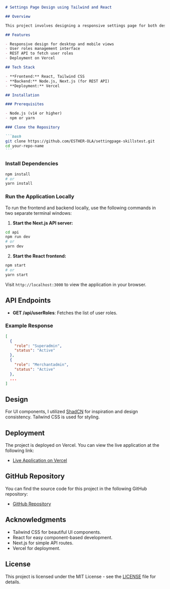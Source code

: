 ````markdown
# Settings Page Design using Tailwind and React

## Overview

This project involves designing a responsive settings page for both desktop and mobile views using Tailwind CSS and React. The settings page allows users to manage their roles and preferences. Additionally, a simple REST API is created using Node.js and Next.js to fetch and display user roles.

## Features

- Responsive design for desktop and mobile views
- User roles management interface
- REST API to fetch user roles
- Deployment on Vercel

## Tech Stack

- **Frontend:** React, Tailwind CSS
- **Backend:** Node.js, Next.js (for REST API)
- **Deployment:** Vercel

## Installation

### Prerequisites

- Node.js (v14 or higher)
- npm or yarn

### Clone the Repository

```bash
git clone https://github.com/ESTHER-OLA/settingpage-skillstest.git
cd your-repo-name
```
````

### Install Dependencies

```bash
npm install
# or
yarn install
```

### Run the Application Locally

To run the frontend and backend locally, use the following commands in two separate terminal windows:

1. **Start the Next.js API server:**

```bash
cd api
npm run dev
# or
yarn dev
```

2. **Start the React frontend:**

```bash
npm start
# or
yarn start
```

Visit `http://localhost:3000` to view the application in your browser.

## API Endpoints

- **GET /api/userRoles**: Fetches the list of user roles.

### Example Response

```json
[
  {
    "role": "Superadmin",
    "status": "Active"
  },
  {
    "role": "Merchantadmin",
    "status": "Active"
  },
  ...
]
```

## Design

For UI components, I utilized [ShadCN](https://ui.shadcn.com/) for inspiration and design consistency. Tailwind CSS is used for styling.

## Deployment

The project is deployed on Vercel. You can view the live application at the following link:

- [Live Application on Vercel](https://your-vercel-app-url.vercel.app)

## GitHub Repository

You can find the source code for this project in the following GitHub repository:

- [GitHub Repository](https://github.com/ESTHER-OLA/settingpage-skillstest.git)

## Acknowledgments

- Tailwind CSS for beautiful UI components.
- React for easy component-based development.
- Next.js for simple API routes.
- Vercel for deployment.

## License

This project is licensed under the MIT License - see the [LICENSE](LICENSE) file for details.

```

```
